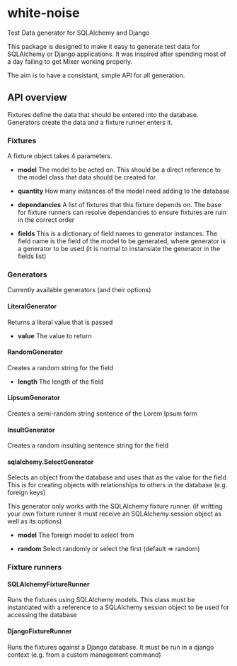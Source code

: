 # white-noise

Test Data generator for SQLAlchemy and Django

This package is designed to make it easy to generate test data for SQLAlchemy
or Django applications. It was inspired after spending
most of a day failing to get Mixer working properly.

The aim is to have a consistant, simple API for all generation.

## API overview
Fixtures define the data that should be entered into the database. Generators
create the data and a fixture runner enters it.

### Fixtures

A fixture object takes 4 parameters.

- **model** The model to be acted on. This
should be a direct reference to the model class that data should be created for.

- **quantity** How many instances of the model need adding to the database

- **dependancies** A list of fixtures that this fixture depends on. The base for fixture runners can resolve dependancies to ensure fixtures are ruin in the correct order

- **fields** This is a dictionary of field names to generator instances. The field name is the field of the model to be generated, where generator is a generator to be used (it is normal to instansiate the generator in the fields list)

### Generators

Currently available generators (and their options)

#### LiteralGenerator

Returns a literal value that is passed

- **value** The value to return

#### RandomGenerator

Creates a random string for the field

- **length** The length of the field

#### LipsumGenerator

Creates a semi-random string sentence of the Lorem Ipsum form

#### InsultGenerator

Creates a random insulting sentence  string for the field

#### sqlalchemy.SelectGenerator
Selects an object from the database and uses that as the value for the field
This is for creating objects with relationships to others in the database (e.g. foreign keys)

This generator only works with the SQLAlchemy fixture runner. (if writting your own fixture runner
it must receive an SQLAlchemy session object as well as its options)

- **model** The foreign model to select from

- **random** Select randomly or select the first (default => random)


### Fixture runners

#### SQLAlchemyFixtureRunner

Runs the fixtures using SQLAlchemy models. This class must be instantiated with
a reference to a SQLAlchemy session object to be used for accessing the database

#### DjangoFixtureRunner

Runs the fixtures against a Django database. It must be run in a django context
(e.g. from a custom management command)
